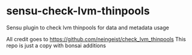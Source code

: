 # sensu-check-lvm-thinpools
Sensu plugin to check lvm thinpools for data and metadata usage

All credit goes to https://github.com/neingeist/check_lvm_thinpools 
This repo is just a copy with bonsai additions
